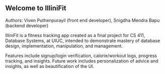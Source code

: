 ## Welcome to IlliniFit

Authors: Viven Puthenpurayil (front end developer), Snigdha Mendra Bapu (backend developer)

IlliniFit is a fitness tracking app created as a final project for CS 411, Database Systems, at UIUC, intended to demonstrate mastery of database design, implementation, manipulation, and management. 

Features include signup/login verification, calorie/workout logs, progress tracking, and insights. Future work includes personalization of advice and insights, as well as beautification of the UI. 
